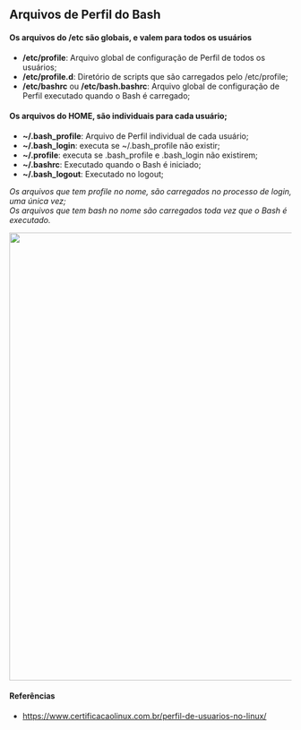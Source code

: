 ## Arquivos de Perfil do Bash

#### Os arquivos do /etc são globais, e valem para todos os usuários

- **/etc/profile**: Arquivo global de configuração de Perfil de todos os usuários; 
- **/etc/profile.d**: Diretório de scripts que são carregados pelo /etc/profile;
- **/etc/bashrc** ou **/etc/bash.bashrc**: Arquivo global de configuração de Perfil executado quando o Bash é carregado;

#### Os arquivos do HOME, são individuais para cada usuário;

- **~/.bash_profile**: Arquivo de Perfil individual de cada usuário;
- **~/.bash_login**: executa se ~/.bash_profile não existir;
- **~/.profile**: executa se .bash_profile e .bash_login não existirem;
- **~/.bashrc**:  Executado quando o Bash é iniciado;
- **~/.bash_logout**: Executado no logout;

*Os arquivos que tem profile no nome, são carregados no processo de login, uma única vez;* <br>
*Os arquivos que tem bash no nome são carregados toda vez que o Bash é executado.*


<img style="width: 800px; height:auto;" src="https://learnlinux.com.br/editor/files/login_pt.jpg">

#### Referências
- https://www.certificacaolinux.com.br/perfil-de-usuarios-no-linux/



